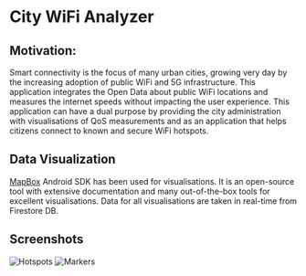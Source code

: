 # City WiFi Analyzer
## Motivation:
Smart connectivity is the focus of many urban cities, growing very day by the increasing adoption of public WiFi and 5G infrastructure. This application integrates the Open Data about public WiFi locations and measures the internet speeds without impacting the user experience. This application can have a dual purpose by providing the city administration with visualisations of QoS measurements and as an application that helps citizens connect to known and secure WiFi hotspots.
## Data Visualization
[MapBox](https://www.mapbox.com) Android SDK has been used for visualisations. It is an open-source tool with extensive documentation and many out-of-the-box tools for excellent visualisations. Data for all visualisations are taken in real-time from Firestore DB.
## Screenshots
![Hotspots](https://lh3.googleusercontent.com/J9AedyVQkzRhiqYc0OtsPMPZ-nJ-XfxOiWBK7iqxXCSnRHoV8nKhCVOZB8v6975aFXIkr6xofobT3I9YnLF4qQuOND2_nUWBkdT09vOlXZjThEDv7G-bc7UEjISk03k7I_k5cL48=w285-h556-no)
![Markers](https://lh3.googleusercontent.com/eiXYNTj-nDbqBaFuwnAAPcN98_3TACuqd9T_1ePe8aVli8jQpIVawToFvjhQAbwvD7CYTGUi3o5kRl8TidZyB6TOr2yrK_h4BrCoDJ82bfXR76qO5MfoitlFcmgh4D6XxQLzRywe=w285-h556-no)
